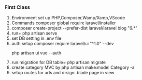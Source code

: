 <h3>First Class</h3>
<ol>
<li>Environment set up PHP,Composer,Wamp/Xamp,VScode </li>
<li>Commands composer global require laravel/installer</li>
<li>composer create-project --prefer-dist laravel/laravel blog "6.*"</li>
<li>run= php artisan serve</li>
<li>set DB setting in .env file</li>
<li>auth setup 
composer require laravel/ui "^1.0" --dev

php artisan ui vue --auth</li>
<li>run migration for DB table= php artisan migrate</li>
<li> create category MVC by php artisan make:model Category -a</li>
<li>setup routes for urls and drsign .blade page in view</li>
</ol>